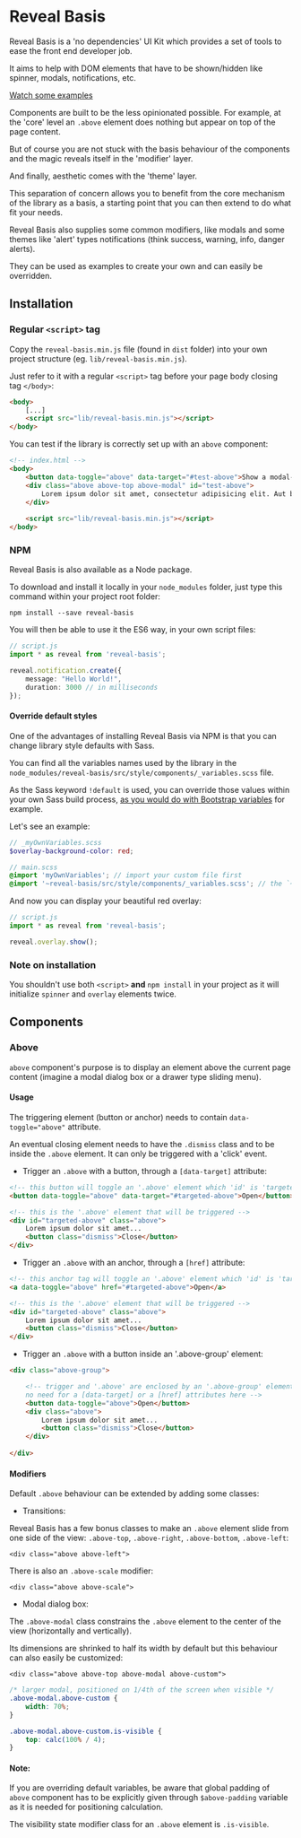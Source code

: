 # Reveal Basis

Reveal Basis is a 'no dependencies' UI Kit which provides a set of tools to ease the front end developer job.

It aims to help with DOM elements that have to be shown/hidden like spinner, modals, notifications, etc.

[Watch some examples](https://sergemazille.github.io/reveal-basis/)

Components are built to be the less opinionated possible. For example, at the 'core' level an `.above` element does nothing but appear on top of the page content.

But of course you are not stuck with the basis behaviour of the components and the magic reveals itself in the 'modifier' layer.

And finally, aesthetic comes with the 'theme' layer.
  
This separation of concern allows you to benefit from the core mechanism of the library as a basis, a starting point that you can then extend to do what fit your needs.

Reveal Basis also supplies some common modifiers, like modals and some themes like 'alert' types notifications (think success, warning, info, danger alerts).

They can be used as examples to create your own and can easily be overridden. 

## Installation

### Regular `<script>` tag

Copy the `reveal-basis.min.js` file (found in `dist` folder) into your own project structure (eg. `lib/reveal-basis.min.js`).

Just refer to it with a regular `<script>` tag before your page body closing tag `</body>`:
```html
<body>
    [...]
    <script src="lib/reveal-basis.min.js"></script>
</body>
```

You can test if the library is correctly set up with an `above` component:
```html
<!-- index.html -->
<body>
    <button data-toggle="above" data-target="#test-above">Show a modal-ipsum</button>
    <div class="above above-top above-modal" id="test-above">
        Lorem ipsum dolor sit amet, consectetur adipisicing elit. Aut beatae, ex maiores minus nesciunt provident quos vitae voluptatem. Distinctio dolor, explicabo iste minus molestiae ullam vero! Adipisci provident reiciendis veniam.
    </div>
    
    <script src="lib/reveal-basis.min.js"></script>
</body>
```

### NPM

Reveal Basis is also available as a Node package.

To download and install it locally in your `node_modules` folder, just type this command within your project root folder:

`npm install --save reveal-basis`

You will then be able to use it the ES6 way, in your own script files:
```typescript
// script.js
import * as reveal from 'reveal-basis';

reveal.notification.create({
    message: "Hello World!",
    duration: 3000 // in milliseconds
});

```

#### Override default styles

One of the advantages of installing Reveal Basis via NPM is that you can change library style defaults with Sass.

You can find all the variables names used by the library in the `node_modules/reveal-basis/src/style/components/_variables.scss` file.

As the Sass keyword `!default` is used, you can override those values within your own Sass build process, [as you would do with Bootstrap variables](https://getbootstrap.com/docs/4.0/getting-started/options/) for example.

Let's see an example:

```scss
// _myOwnVariables.scss
$overlay-background-color: red;
```

```scss
// main.scss
@import 'myOwnVariables'; // import your custom file first
@import '~reveal-basis/src/style/components/_variables.scss'; // the `~` stands for the node_modules folder

```

And now you can display your beautiful red overlay:

```typescript
// script.js
import * as reveal from 'reveal-basis';

reveal.overlay.show();

```

### Note on installation

You shouldn't use both `<script>` **and** `npm install` in your project as it will initialize `spinner` and `overlay` elements twice.

## Components

### Above

`above` component's purpose is to display an element above the current page content (imagine a modal dialog box or a drawer type sliding menu).

#### Usage

The triggering element (button or anchor) needs to contain `data-toggle="above"` attribute.

An eventual closing element needs to have the `.dismiss` class and to be inside the `.above` element. It can only be triggered with a 'click' event.

- Trigger an `.above` with a button, through a `[data-target]` attribute:
```html
<!-- this button will toggle an '.above' element which 'id' is 'targeted-above' -->
<button data-toggle="above" data-target="#targeted-above">Open</button>

<!-- this is the '.above' element that will be triggered -->
<div id="targeted-above" class="above">
    Lorem ipsum dolor sit amet...
    <button class="dismiss">Close</button>
</div>
```

- Trigger an `.above` with an anchor, through a `[href]` attribute:
```html
<!-- this anchor tag will toggle an '.above' element which 'id' is 'targeted-above' -->
<a data-toggle="above" href="#targeted-above">Open</a>

<!-- this is the '.above' element that will be triggered -->
<div id="targeted-above" class="above">
    Lorem ipsum dolor sit amet...
    <button class="dismiss">Close</button>
</div>
```

- Trigger an `.above` with a button inside an '.above-group' element:
```html
<div class="above-group">

    <!-- trigger and '.above' are enclosed by an '.above-group' element,
    no need for a [data-target] or a [href] attributes here -->
    <button data-toggle="above">Open</button>
    <div class="above">
        Lorem ipsum dolor sit amet...
        <button class="dismiss">Close</button>
    </div>
    
</div>
```

#### Modifiers
Default `.above` behaviour can be extended by adding some classes:

- Transitions:

Reveal Basis has a few bonus classes to make an `.above` element slide from one side of the view: `.above-top`, `.above-right`, `.above-bottom`, `.above-left`:

`<div class="above above-left">`


There is also an `.above-scale` modifier:

`<div class="above above-scale">`

- Modal dialog box:

The `.above-modal` class constrains the `.above` element to the center of the view (horizontally and vertically).

Its dimensions are shrinked to half its width by default but this behaviour can also easily be customized:

`<div class="above above-top above-modal above-custom">`

```css
/* larger modal, positioned on 1/4th of the screen when visible */
.above-modal.above-custom {
    width: 70%;
}

.above-modal.above-custom.is-visible {
    top: calc(100% / 4);
}
```

#### Note:

If you are overriding default variables, be aware that global padding of `above` component has to be explicitly given through `$above-padding` variable as it is needed for positioning calculation.

The visibility state modifier class for an `.above` element is `.is-visible`.

